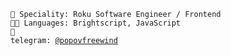 <code>👷 Speciality: Roku Software Engineer / Frontend</code><br>
<code>🧑‍💻 Languages: Brightscript, JavaScript</code><br>
<code>💬 telegram: [@popovfreewind](https://telegram.me/popovfreewind)</code>